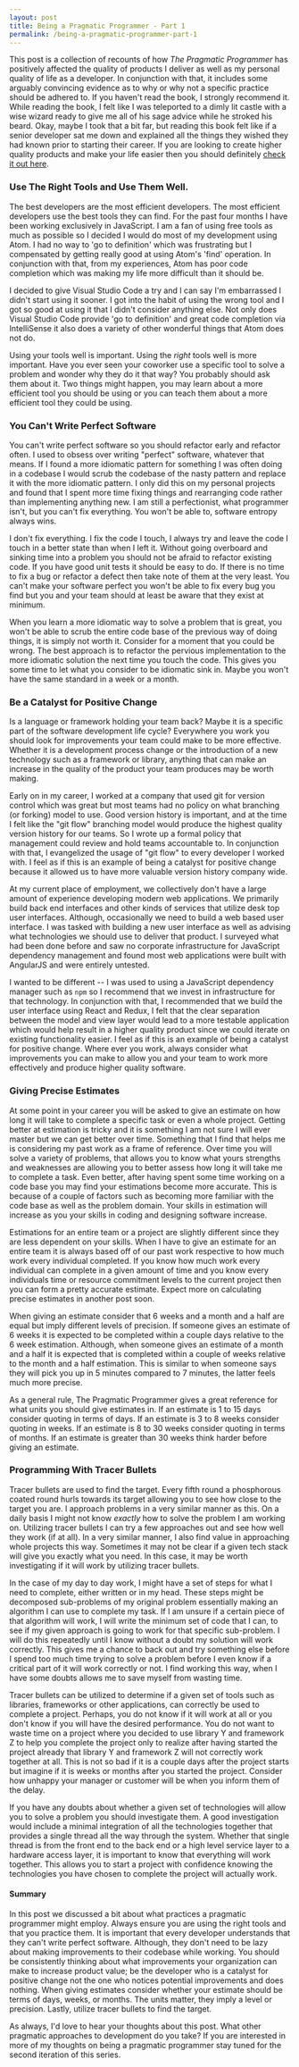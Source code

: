 ```yaml
---
layout: post
title: Being a Pragmatic Programmer - Part 1
permalink: /being-a-pragmatic-programmer-part-1
---
```


This post is a collection of recounts of how *The Pragmatic Programmer* has positively affected the quality of products I deliver as well as my personal quality of life as a developer. In conjunction with that, it includes some arguably convincing evidence as to why or why not a specific practice should be adhered to. If you haven't read the book, I strongly recommend it. While reading the book, I felt like I was teleported to a dimly lit castle with a wise wizard ready to give me all of his sage advice while he stroked his beard. Okay, maybe I took that a bit far, but reading this book felt like if a senior developer sat me down and explained all the things they wished they had known prior to starting their career. If you are looking to create higher quality products and make your life easier then you should definitely [check it out here](https://pragprog.com/book/tpp/the-pragmatic-programmer). 

### Use The Right Tools and Use Them Well.
The best developers are the most efficient developers. The most efficient developers use the best tools they can find. For the past four months I have been working exclusively in JavaScript. I am a fan of using free tools as much as possible so I decided I would do most of my development using Atom. I had no way to 'go to definition' which was frustrating but I compensated by getting really good at using Atom's 'find' operation. In conjunction with that, from my experiences, Atom has poor code completion which was making my life more difficult than it should be.

I decided to give Visual Studio Code a try and I can say I'm embarrassed I didn't start using it sooner. I got into the habit of using the wrong tool and I got so good at using it that I didn't consider anything else. Not only does Visual Studio Code provide 'go to definition' and great code completion via IntelliSense it also does a variety of other wonderful things that Atom does not do.

Using your tools well is important. Using the *right* tools well is more important. Have you ever seen your coworker use a specific tool to solve a problem and wonder why they do it that way? You probably should ask them about it. Two things might happen, you may learn about a more efficient tool you should be using or you can teach them about a more efficient tool they could be using.

### You Can't Write Perfect Software 
You can't write perfect software so you should refactor early and refactor often. I used to obsess over writing "perfect" software, whatever that means. If I found a more idiomatic pattern for something I was often doing in a codebase I would scrub the codebase of the nasty pattern and replace it with the more idiomatic pattern. I only did this on my personal projects and found that I spent more time fixing things and rearranging code rather than implementing anything new. I am still a perfectionist, what programmer isn't, but you can't fix everything. You won't be able to, software entropy always wins. 

I don't fix everything. I fix the code I touch, I always try and leave the code I touch in a better state than when I left it. Without going overboard and sinking time into a problem you should not be afraid to refactor existing code. If you have good unit tests it should be easy to do. If there is no time to fix a bug or refactor a defect then take note of them at the very least. You can't make your software perfect you won't be able to fix every bug you find but you and your team should at least be aware that they exist at minimum.  

When you learn a more idiomatic way to solve a problem that is great, you won't be able to scrub the entire code base of the previous way of doing things, it is simply not worth it. Consider for a moment that you could be wrong. The best approach is to refactor the pervious implementation to the more idiomatic solution the next time you touch the code. This gives you some time to let what you consider to be idiomatic sink in. Maybe you won't have the same standard in a week or a month. 

### Be a Catalyst for Positive Change
Is a language or framework holding your team back? Maybe it is a specific part of the software development life cycle? Everywhere you work you should look for improvements your team could make to be more effective. Whether it is a development process change or the introduction of a new technology such as a framework or library, anything that can make an increase in the quality of the product your team produces may be worth making.

Early on in my career, I worked at a company that used git for version control which was great but most teams had no policy on what branching (or forking) model to use. Good version history is important, and at the time I felt like the "git flow" branching model would produce the highest quality version history for our teams. So I wrote up a formal policy that management could review and hold teams accountable to. In conjunction with that, I evangelized the usage of "git flow" to every developer I worked with. I feel as if this is an example of being a catalyst for positive change because it allowed us to have more valuable version history company wide.

At my current place of employment, we collectively don't have a large amount of experience developing modern web applications. We primarily build back end interfaces and other kinds of services that utilize desk top user interfaces. Although, occasionally we need to build a web based user interface. I was tasked with building a new user interface as well as advising what technologies we should use to deliver that product. I surveyed what had been done before and saw no corporate infrastructure for JavaScript dependency management and found most web applications were built with AngularJS and were entirely untested.

I wanted to be different -- I was used to using a JavaScript dependency manager such as `npm` so I recommend that we invest in infrastructure for that technology. In conjunction with that, I recommended that we build the user interface using React and Redux, I felt that the clear separation between the model and view layer would lead to a more testable application which would help result in a higher quality product since we could iterate on existing functionality easier. I feel as if this is an example of being a catalyst for positive change. Where ever you work, always consider what improvements you can make to allow you and your team to work more effectively and produce higher quality software.

### Giving Precise Estimates
At some point in your career you will be asked to give an estimate on how long it will take to complete a specific task or even a whole project. Getting better at estimation is tricky and it is something I am not sure I will ever master but we can get better over time. Something that I find that helps me is considering my past work as a frame of reference. Over time you will solve a variety of problems, that allows you to know what yours strengths and weaknesses are allowing you to better assess how long it will take me to complete a task. Even better, after having spent some time working on a code base you may find your estimations become more accurate. This is because of a couple of factors such as becoming more familiar with the code base as well as the problem domain. Your skills in estimation will increase as you your skills in coding and designing software increase.

Estimations for an entire team or a project are slightly different since they are less dependent on your skills. When I have to give an estimate for an entire team it is always based off of our past work respective to how much work every individual completed. If you know how much work every individual can complete in a given amount of time and you know every individuals time or resource commitment levels to the current project then you can form a pretty accurate estimate. Expect more on calculating precise estimates in another post soon.

When giving an estimate consider that 6 weeks and a month and a half are equal but imply different levels of precision. If someone gives an estimate of 6 weeks it is expected to be completed within a couple days relative to the 6 week estimation. Although, when someone gives an estimate of a month and a half it is expected that is completed within a couple of weeks relative to the month and a half estimation. This is similar to when someone says they will pick you up in 5 minutes compared to 7 minutes, the latter feels much more precise. 

As a general rule, The Pragmatic Programmer gives a great reference for what units you should give estimates in. If an estimate is 1 to 15 days consider quoting in terms of days. If an estimate is 3 to 8 weeks consider quoting in weeks. If an estimate is 8 to 30 weeks consider quoting in terms of months. If an estimate is greater than 30 weeks think harder before giving an estimate.

### Programming With Tracer Bullets
Tracer bullets are used to find the target. Every fifth round a phosphorous coated round hurls towards its target allowing you to see how close to the target you are. I approach problems in a very similar manner as this. On a daily basis I might not know *exactly* how to solve the problem I am working on. Utilizing tracer bullets I can try a few approaches out and see how well they work (if at all). In a very similar manner, I also find value in approaching whole projects this way. Sometimes it may not be clear if a given tech stack will give you exactly what you need. In this case, it may be worth investigating if it will work by utilizing tracer bullets.

In the case of my day to day work, I might have a set of steps for what I need to complete, either written or in my head. These steps might be decomposed sub-problems of my original problem essentially making an algorithm I can use to complete my task. If I am unsure if a certain piece of that algorithm will work, I will write the minimum set of code that I can, to see if my given approach is going to work for that specific sub-problem. I will do this repeatedly until I know without a doubt my solution will work correctly. This gives me a chance to back out and try something else before I spend too much time trying to solve a problem before I even know if a critical part of it will work correctly or not. I find working this way, when I have some doubts allows me to save myself from wasting time.

Tracer bullets can be utilized to determine if a given set of tools such as libraries, frameworks or other applications, can correctly be used to complete a project. Perhaps, you do not know if it will work at all or you don't know if you will have the desired performance. You do not want to waste time on a project where you decided to use library Y and framework Z to help you complete the project only to realize after having started the project already that library Y and framework Z will not correctly work together at all. This is not so bad if it is a couple days after the project starts but imagine if it is weeks or months after you started the project. Consider how unhappy your manager or customer will be when you inform them of the delay. 

If you have any doubts about whether a given set of technologies will allow you to solve a problem you should investigate them. A good investigation would include a minimal integration of all the technologies together that provides a single thread all the way through the system. Whether that single thread is from the front end to the back end or a high level service layer to a hardware access layer, it is important to know that everything will work together. This allows you to start a project with confidence knowing the technologies you have chosen to complete the project will actually work. 

#### Summary
In this post we discussed a bit about what practices a pragmatic programmer might employ. Always ensure you are using the right tools and that you practice them. It is important that every developer understands that they can't write perfect software. Although, they don't need to be lazy about making improvements to their codebase while working. You should be consistently thinking about what improvements your organization can make to increase product value; be the developer who is a catalyst for positive change not the one who notices potential improvements and does nothing. When giving estimates consider whether your estimate should be terms of days, weeks, or months. The units matter, they imply a level or precision. Lastly, utilize tracer bullets to find the target. 

As always, I'd love to hear your thoughts about this post. What other pragmatic approaches to development do you take? If you are interested in more of my thoughts on being a pragmatic programmer stay tuned for the second iteration of this series.
